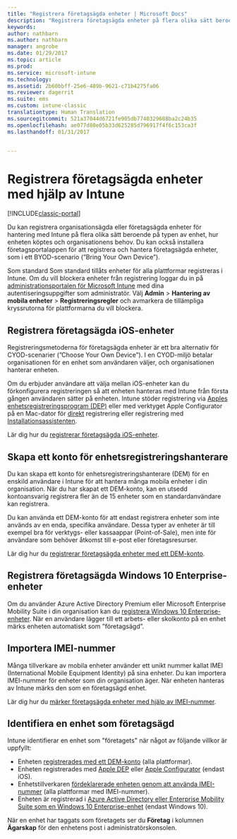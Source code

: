 ```yaml
---
title: "Registrera företagsägda enheter | Microsoft Docs"
description: "Registrera företagsägda enheter på flera olika sätt beroende på typen av enhet, hur den köptes och organisationens behov."
keywords: 
author: nathbarn
ms.author: nathbarn
manager: angrobe
ms.date: 01/29/2017
ms.topic: article
ms.prod: 
ms.service: microsoft-intune
ms.technology: 
ms.assetid: 2b60bbff-25e6-489b-9621-c71b4275fa06
ms.reviewer: dagerrit
ms.suite: ems
ms.custom: intune-classic
translationtype: Human Translation
ms.sourcegitcommit: 521a37044d6721fe905db7740329688ba2c24b35
ms.openlocfilehash: ae077d80e05b33d625285d796917f4f6c153ca3f
ms.lasthandoff: 01/31/2017


---
```


# <a name="enroll-corporate-owned-devices-by-using-intune"></a>Registrera företagsägda enheter med hjälp av Intune

[!INCLUDE[classic-portal](../includes/classic-portal.md)]

Du kan registrera organisationsägda eller företagsägda enheter för hantering med Intune på flera olika sätt beroende på typen av enhet, hur enheten köptes och organisationens behov. Du kan också installera företagsportalappen för att registrera och hantera företagsägda enheter, som i ett BYOD-scenario (”Bring Your Own Device”).

Som standard Som standard tillåts enheter för alla plattformar registreras i Intune. Om du vill blockera enheter från registrering loggar du in på [administrationsportalen för Microsoft Intune](http://manage.microsoft.com) med dina autentiseringsuppgifter som administratör. Välj **Admin** > **Hantering av mobila enheter** > **Registreringsregler** och avmarkera de tillämpliga kryssrutorna för plattformarna du vill blockera.

## <a name="enroll-corporate-owned-ios-devices"></a>Registrera företagsägda iOS-enheter

Registreringsmetoderna för företagsägda enheter är ett bra alternativ för CYOD-scenarier (”Choose Your Own Device”). I en CYOD-miljö betalar organisationen för en enhet som användaren väljer, och organisationen hanterar enheten.

Om du erbjuder användare att välja mellan iOS-enheter kan du förkonfigurera registreringen så att enheten hanteras med Intune från första gången användaren sätter på enheten. Intune stöder registrering via [Apples enhetsregistreringsprogram (DEP)](ios-device-enrollment-program-in-microsoft-intune.md) eller med verktyget Apple Configurator på en Mac-dator för [direkt](ios-direct-enrollment-in-microsoft-intune.md) registrering eller registrering med [Installationsassistenten](ios-setup-assistant-enrollment-in-microsoft-intune.md).

Lär dig hur du [registrerar företagsägda iOS-enheter](enroll-corporate-owned-ios-devices-in-microsoft-intune.md).

## <a name="create-a-device-enrollment-manager-account"></a>Skapa ett konto för enhetsregistreringshanterare

Du kan skapa ett konto för enhetsregistreringshanterare (DEM) för en enskild användare i Intune för att hantera många mobila enheter i din organisation. När du har skapat ett DEM-konto, kan en utsedd kontoansvarig registrera fler än de 15 enheter som en standardanvändare kan registrera.

Du kan använda ett DEM-konto för att endast registrera enheter som inte används av en enda, specifika användare. Dessa typer av enheter är till exempel bra för verktygs- eller kassaappar (Point-of-Sale), men inte för användare som behöver åtkomst till e-post eller företagsresurser.

Lär dig hur du [registrerar företagsägda enheter med ett DEM-konto](enroll-corporate-owned-devices-with-the-device-enrollment-manager-in-microsoft-intune.md).

## <a name="enroll-corporate-owned-windows-10-enterprise-devices"></a>Registrera företagsägda Windows 10 Enterprise-enheter

Om du använder Azure Active Directory Premium eller Microsoft Enterprise Mobility Suite i din organisation kan du [registrera Windows 10 Enterprise-enheter](https://docs.microsoft.com/active-directory/active-directory-azureadjoin-windows10-devices-overview). När en användare lägger till ett arbets- eller skolkonto på en enhet märks enheten automatiskt som ”företagsägd”.

## <a name="import-imei-numbers"></a>Importera IMEI-nummer

Många tillverkare av mobila enheter använder ett unikt nummer kallat IMEI (International Mobile Equipment Identity) på sina enheter. Du kan importera IMEI-nummer för enheter som din organisation äger. När enheten hanteras av Intune märks den som en företagsägd enhet.

Lär dig hur du [märker företagsägda enheter med hjälp av IMEI-nummer](specify-corporate-owned-devices-with-international-mobile-equipment-identity-imei-numbers.md).

## <a name="identify-a-device-as-corporate-owned"></a>Identifiera en enhet som företagsägd

Intune identifierar en enhet som "företagets" när något av följande villkor är uppfyllt:

 - Enheten [registrerades med ett DEM-konto](enroll-corporate-owned-devices-with-the-device-enrollment-manager-in-microsoft-intune.md) (alla plattformar).
 - Enheten registrerades med [Apple DEP](ios-device-enrollment-program-in-microsoft-intune.md) eller [Apple Configurator](ios-setup-assistant-enrollment-in-microsoft-intune.md) (endast iOS).
 - Enhetstillverkaren [fördeklarerade enheten genom att använda IMEI-nummer](specify-corporate-owned-devices-with-international-mobile-equipment-identity-imei-numbers.md) (alla plattformar med IMEI-nummer).
 - Enheten är registrerad i [Azure Active Directory eller Enterprise Mobility Suite som en Windows 10 Enterprise-enhet](https://docs.microsoft.com/active-directory/active-directory-azureadjoin-windows10-devices-overview) (endast Windows 10).

När en enhet har taggats som företagets ser du **Företag** i kolumnen **Ägarskap** för den enhetens post i administratörskonsolen. 

